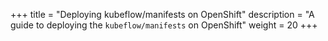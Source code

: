 +++
title = "Deploying kubeflow/manifests on OpenShift"
description = "A guide to deploying the `kubeflow/manifests` on OpenShift"
weight = 20
+++
